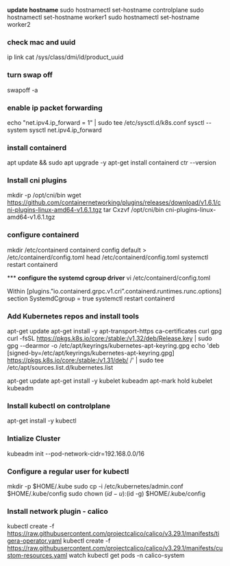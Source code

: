 __update hostname__
sudo hostnamectl set-hostname controlplane
sudo hostnamectl set-hostname worker1
sudo hostnamectl set-hostname worker2

### __check mac and uuid__
ip link
cat /sys/class/dmi/id/product_uuid

### __turn swap off__
swapoff -a

### __enable ip packet forwarding__ 

echo "net.ipv4.ip_forward = 1" | sudo tee /etc/sysctl.d/k8s.conf
sysctl --system
sysctl net.ipv4.ip_forward

### __install containerd__
apt update && sudo apt upgrade -y
apt-get install containerd
ctr --version

### Install cni plugins
mkdir -p /opt/cni/bin
wget https://github.com/containernetworking/plugins/releases/download/v1.6.1/cni-plugins-linux-amd64-v1.6.1.tgz
tar Cxzvf /opt/cni/bin cni-plugins-linux-amd64-v1.6.1.tgz

### __configure containerd__

mkdir /etc/containerd
containerd config default > /etc/containerd/config.toml
head /etc/containerd/config.toml
systemctl restart containerd

*** __configure the systemd cgroup driver__
vi /etc/containerd/config.toml

Within [plugins.”io.containerd.grpc.v1.cri”.containerd.runtimes.runc.options] section
SystemdCgroup = true
systemctl restart containerd

### __Add Kubernetes repos and install tools__
apt-get update
apt-get install -y apt-transport-https ca-certificates curl gpg
curl -fsSL https://pkgs.k8s.io/core:/stable:/v1.32/deb/Release.key | sudo gpg --dearmor -o /etc/apt/keyrings/kubernetes-apt-keyring.gpg
echo 'deb [signed-by=/etc/apt/keyrings/kubernetes-apt-keyring.gpg] https://pkgs.k8s.io/core:/stable:/v1.31/deb/ /' | sudo tee /etc/apt/sources.list.d/kubernetes.list

apt-get update
apt-get install -y kubelet kubeadm
apt-mark hold kubelet kubeadm

### __Install kubectl on controlplane__

apt-get install -y kubectl


### __Intialize Cluster__
kubeadm init --pod-network-cidr=192.168.0.0/16

### __Configure a regular user for kubectl__

mkdir -p $HOME/.kube
sudo cp -i /etc/kubernetes/admin.conf $HOME/.kube/config
sudo chown $(id -u):$(id -g) $HOME/.kube/config

### __Install network plugin - calico__
kubectl create -f https://raw.githubusercontent.com/projectcalico/calico/v3.29.1/manifests/tigera-operator.yaml
kubectl create -f https://raw.githubusercontent.com/projectcalico/calico/v3.29.1/manifests/custom-resources.yaml
watch kubectl get pods -n calico-system
